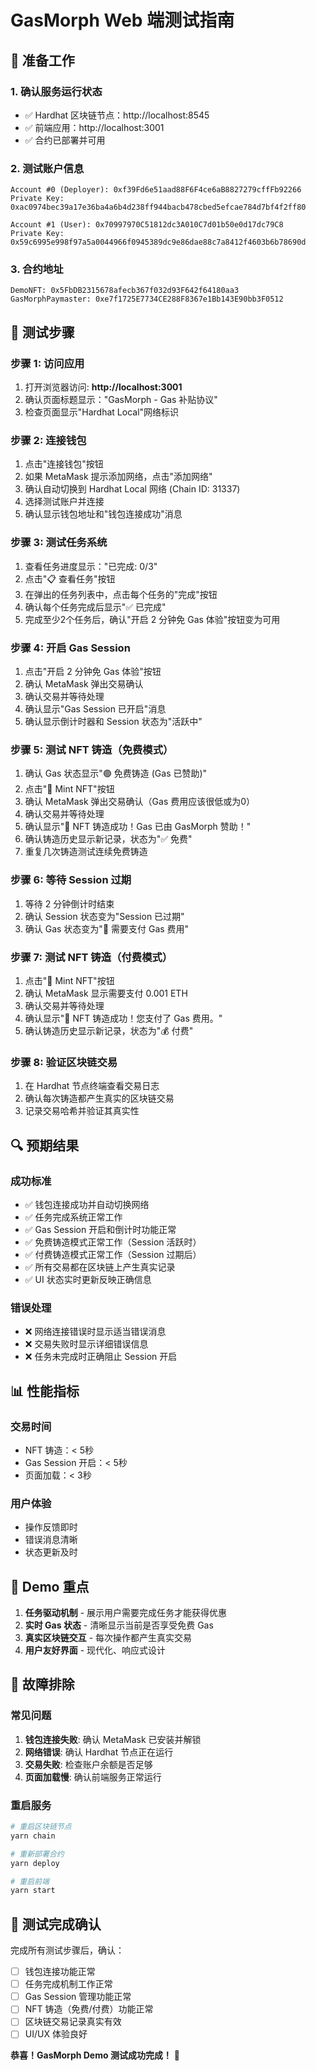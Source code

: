 # GasMorph Web 端测试指南

## 🚀 准备工作

### 1. 确认服务运行状态
- ✅ Hardhat 区块链节点：http://localhost:8545
- ✅ 前端应用：http://localhost:3001
- ✅ 合约已部署并可用

### 2. 测试账户信息
```
Account #0 (Deployer): 0xf39Fd6e51aad88F6F4ce6aB8827279cffFb92266
Private Key: 0xac0974bec39a17e36ba4a6b4d238ff944bacb478cbed5efcae784d7bf4f2ff80

Account #1 (User): 0x70997970C51812dc3A010C7d01b50e0d17dc79C8  
Private Key: 0x59c6995e998f97a5a0044966f0945389dc9e86dae88c7a8412f4603b6b78690d
```

### 3. 合约地址
```
DemoNFT: 0x5FbDB2315678afecb367f032d93F642f64180aa3
GasMorphPaymaster: 0xe7f1725E7734CE288F8367e1Bb143E90bb3F0512
```

## 🧪 测试步骤

### 步骤 1: 访问应用
1. 打开浏览器访问: **http://localhost:3001**
2. 确认页面标题显示："GasMorph - Gas 补贴协议"
3. 检查页面显示"Hardhat Local"网络标识

### 步骤 2: 连接钱包
1. 点击"连接钱包"按钮
2. 如果 MetaMask 提示添加网络，点击"添加网络"
3. 确认自动切换到 Hardhat Local 网络 (Chain ID: 31337)
4. 选择测试账户并连接
5. 确认显示钱包地址和"钱包连接成功"消息

### 步骤 3: 测试任务系统
1. 查看任务进度显示："已完成: 0/3"
2. 点击"📋 查看任务"按钮
3. 在弹出的任务列表中，点击每个任务的"完成"按钮
4. 确认每个任务完成后显示"✅ 已完成"
5. 完成至少2个任务后，确认"开启 2 分钟免 Gas 体验"按钮变为可用

### 步骤 4: 开启 Gas Session
1. 点击"开启 2 分钟免 Gas 体验"按钮
2. 确认 MetaMask 弹出交易确认
3. 确认交易并等待处理
4. 确认显示"Gas Session 已开启"消息
5. 确认显示倒计时器和 Session 状态为"活跃中"

### 步骤 5: 测试 NFT 铸造（免费模式）
1. 确认 Gas 状态显示"🟢 免费铸造 (Gas 已赞助)"
2. 点击"🎨 Mint NFT"按钮
3. 确认 MetaMask 弹出交易确认（Gas 费用应该很低或为0）
4. 确认交易并等待处理
5. 确认显示"🎉 NFT 铸造成功！Gas 已由 GasMorph 赞助！"
6. 确认铸造历史显示新记录，状态为"✅ 免费"
7. 重复几次铸造测试连续免费铸造

### 步骤 6: 等待 Session 过期
1. 等待 2 分钟倒计时结束
2. 确认 Session 状态变为"Session 已过期"
3. 确认 Gas 状态变为"🔴 需要支付 Gas 费用"

### 步骤 7: 测试 NFT 铸造（付费模式）
1. 点击"🎨 Mint NFT"按钮
2. 确认 MetaMask 显示需要支付 0.001 ETH
3. 确认交易并等待处理
4. 确认显示"🎉 NFT 铸造成功！您支付了 Gas 费用。"
5. 确认铸造历史显示新记录，状态为"💰 付费"

### 步骤 8: 验证区块链交易
1. 在 Hardhat 节点终端查看交易日志
2. 确认每次铸造都产生真实的区块链交易
3. 记录交易哈希并验证其真实性

## 🔍 预期结果

### 成功标准
- ✅ 钱包连接成功并自动切换网络
- ✅ 任务完成系统正常工作
- ✅ Gas Session 开启和倒计时功能正常
- ✅ 免费铸造模式正常工作（Session 活跃时）
- ✅ 付费铸造模式正常工作（Session 过期后）
- ✅ 所有交易都在区块链上产生真实记录
- ✅ UI 状态实时更新反映正确信息

### 错误处理
- ❌ 网络连接错误时显示适当错误消息
- ❌ 交易失败时显示详细错误信息
- ❌ 任务未完成时正确阻止 Session 开启

## 📊 性能指标

### 交易时间
- NFT 铸造：< 5秒
- Gas Session 开启：< 5秒
- 页面加载：< 3秒

### 用户体验
- 操作反馈即时
- 错误消息清晰
- 状态更新及时

## 🎯 Demo 重点

1. **任务驱动机制** - 展示用户需要完成任务才能获得优惠
2. **实时 Gas 状态** - 清晰显示当前是否享受免费 Gas
3. **真实区块链交互** - 每次操作都产生真实交易
4. **用户友好界面** - 现代化、响应式设计

## 🚨 故障排除

### 常见问题
1. **钱包连接失败**: 确认 MetaMask 已安装并解锁
2. **网络错误**: 确认 Hardhat 节点正在运行
3. **交易失败**: 检查账户余额是否足够
4. **页面加载慢**: 确认前端服务正常运行

### 重启服务
```bash
# 重启区块链节点
yarn chain

# 重新部署合约
yarn deploy

# 重启前端
yarn start
```

## 🎉 测试完成确认

完成所有测试步骤后，确认：
- [ ] 钱包连接功能正常
- [ ] 任务完成机制工作正常
- [ ] Gas Session 管理功能正常
- [ ] NFT 铸造（免费/付费）功能正常
- [ ] 区块链交易记录真实有效
- [ ] UI/UX 体验良好

**恭喜！GasMorph Demo 测试成功完成！** 🚀